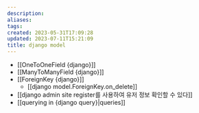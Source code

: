 ```yaml
---
description:
aliases: 
tags: 
created: 2023-05-31T17:09:28
updated: 2023-07-11T15:21:09
title: django model
---
```

- [[OneToOneField {django}]]
- [[ManyToManyField {django}]]
- [[ForeignKey {django}]]
	- [[django model.ForeignKey.on_delete]]
- [[django admin site register를 사용하여 유저 정보 확인할 수 있다]]
- [[querying in {django query}|queries]]